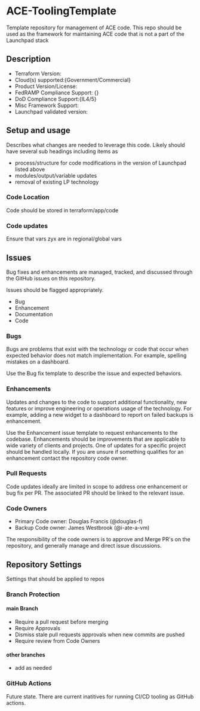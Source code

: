 # ACE-ToolingTemplate

Template repository for management of ACE code. This repo should be used as the framework for maintaining ACE code that is not a part of the Launchpad stack

## Description

- Terraform Version:
- Cloud(s) supported:{Government/Commercial}
- Product Version/License:
- FedRAMP Compliance Support: {}
- DoD Compliance Support:{IL4/5}
- Misc Framework Support:
- Launchpad validated version:

## Setup and usage

Describes what changes are needed to leverage this code. Likely should have several sub headings including items as

- process/structure for code modifications in the version of Launchpad listed above
- modules/output/variable updates
- removal of existing LP technology

### Code Location

Code should be stored in terraform/app/code

### Code updates

Ensure that vars zyx are in regional/global vars

## Issues

Bug fixes and enhancements are managed, tracked, and discussed through the GitHub issues on this repository.

Issues should be flagged appropriately.

- Bug
- Enhancement
- Documentation
- Code

### Bugs

Bugs are problems that exist with the technology or code that occur when expected behavior does not match implementation.
For example, spelling mistakes on a dashboard.

Use the Bug fix template to describe the issue and expected behaviors.

### Enhancements

Updates and changes to the code to support additional functionality, new features or improve engineering or operations usage of the technology.
For example, adding a new widget to a dashboard to report on failed backups is enhancement.

Use the Enhancement issue template to request enhancements to the codebase. Enhancements should be improvements that are applicable to wide variety of clients and projects. One of updates for a specific project should be handled locally. If you are unsure if something qualifies for an enhancement contact the repository code owner.

### Pull Requests

Code updates ideally are limited in scope to address one enhancement or bug fix per PR. The associated PR should be linked to the relevant issue.

### Code Owners

- Primary Code owner: Douglas Francis (@douglas-f)
- Backup Code owner: James Westbrook (@i-ate-a-vm)

The responsibility of the code owners is to approve and Merge PR's on the repository, and generally manage and direct issue discussions.

## Repository Settings

Settings that should be applied to repos

### Branch Protection

#### main Branch

- Require a pull request before merging
- Require Approvals
- Dismiss stale pull requests approvals when new commits are pushed
- Require review from Code Owners

#### other branches

- add as needed

### GitHub Actions

Future state. There are current inatitives for running CI/CD tooling as GitHub actions.
